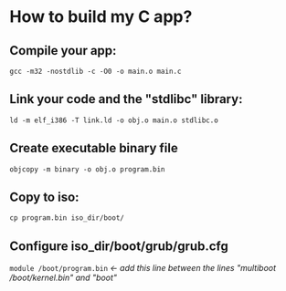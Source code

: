 # How to build my C app?

## Compile your app:

`gcc -m32 -nostdlib -c -O0 -o main.o main.c`

## Link your code and the "stdlibc" library:

`ld -m elf_i386 -T link.ld -o obj.o main.o stdlibc.o`

## Create executable binary file

`objcopy -m binary -o obj.o program.bin`

## Copy to iso:

`cp program.bin iso_dir/boot/`

## Configure iso_dir/boot/grub/grub.cfg

`module /boot/program.bin` *<- add this line between the lines "multiboot /boot/kernel.bin" and "boot"*